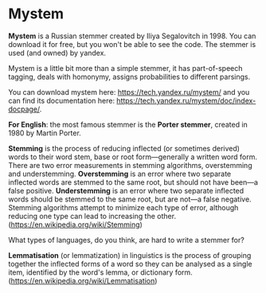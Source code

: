 # Mystem

**Mystem** is a Russian stemmer created by Iliya Segalovitch in 1998. You can download it for free, but you won't be able to see the code. The stemmer is used (and owned) by yandex.

Mystem is a little bit more than a simple stemmer, it has part-of-speech tagging, deals with homonymy, assigns probabilities to different parsings.

You can download mystem here: https://tech.yandex.ru/mystem/ and you can find its documentation here: https://tech.yandex.ru/mystem/doc/index-docpage/.

**For English**: the most famous stemmer is the **Porter stemmer**, created in 1980 by Martin Porter.

**Stemming** is the process of reducing inflected (or sometimes derived) words to their word stem, base or root form—generally a written word form. 
There are two error measurements in stemming algorithms, overstemming and understemming. **Overstemming** is an error where two separate inflected words are stemmed to the same root, but should not have been—a false positive. **Understemming** is an error where two separate inflected words should be stemmed to the same root, but are not—a false negative. Stemming algorithms attempt to minimize each type of error, although reducing one type can lead to increasing the other.
(https://en.wikipedia.org/wiki/Stemming)

What types of languages, do you think, are hard to write a stemmer for?

**Lemmatisation** (or lemmatization) in linguistics is the process of grouping together the inflected forms of a word so they can be analysed as a single item, identified by the word's lemma, or dictionary form. (https://en.wikipedia.org/wiki/Lemmatisation)


